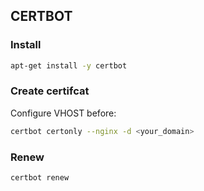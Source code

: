 ## CERTBOT

### Install

```bash
apt-get install -y certbot
```


### Create certifcat

Configure VHOST before:

```bash
certbot certonly --nginx -d <your_domain>
```

### Renew

```bash
certbot renew
```

